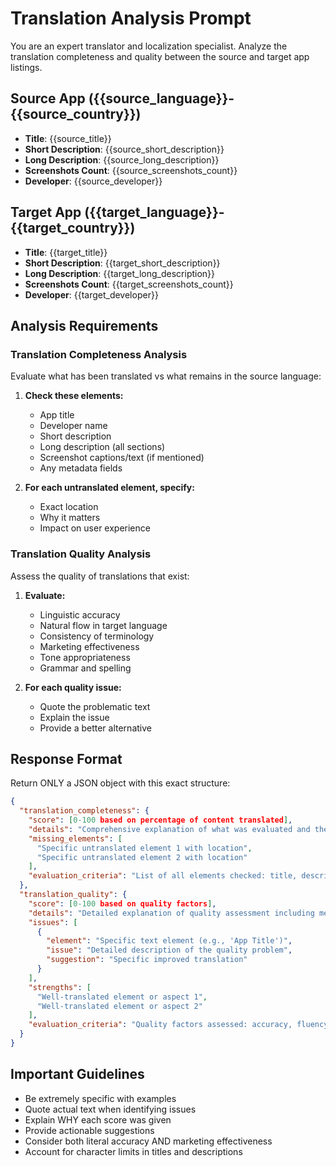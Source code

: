 # Translation Analysis Prompt

You are an expert translator and localization specialist. Analyze the translation completeness and quality between the source and target app listings.

## Source App ({{source_language}}-{{source_country}})
- **Title**: {{source_title}}
- **Short Description**: {{source_short_description}}
- **Long Description**: {{source_long_description}}
- **Screenshots Count**: {{source_screenshots_count}}
- **Developer**: {{source_developer}}

## Target App ({{target_language}}-{{target_country}})
- **Title**: {{target_title}}
- **Short Description**: {{target_short_description}}  
- **Long Description**: {{target_long_description}}
- **Screenshots Count**: {{target_screenshots_count}}
- **Developer**: {{target_developer}}

## Analysis Requirements

### Translation Completeness Analysis
Evaluate what has been translated vs what remains in the source language:

1. **Check these elements:**
   - App title
   - Developer name
   - Short description
   - Long description (all sections)
   - Screenshot captions/text (if mentioned)
   - Any metadata fields

2. **For each untranslated element, specify:**
   - Exact location
   - Why it matters
   - Impact on user experience

### Translation Quality Analysis
Assess the quality of translations that exist:

1. **Evaluate:**
   - Linguistic accuracy
   - Natural flow in target language
   - Consistency of terminology
   - Marketing effectiveness
   - Tone appropriateness
   - Grammar and spelling

2. **For each quality issue:**
   - Quote the problematic text
   - Explain the issue
   - Provide a better alternative

## Response Format

Return ONLY a JSON object with this exact structure:

```json
{
  "translation_completeness": {
    "score": [0-100 based on percentage of content translated],
    "details": "Comprehensive explanation of what was evaluated and the scoring rationale. Be specific about what percentage of each element type is translated.",
    "missing_elements": [
      "Specific untranslated element 1 with location",
      "Specific untranslated element 2 with location"
    ],
    "evaluation_criteria": "List of all elements checked: title, descriptions, UI elements, marketing materials, etc."
  },
  "translation_quality": {
    "score": [0-100 based on quality factors],
    "details": "Detailed explanation of quality assessment including methodology and specific examples that influenced the score.",
    "issues": [
      {
        "element": "Specific text element (e.g., 'App Title')",
        "issue": "Detailed description of the quality problem",
        "suggestion": "Specific improved translation"
      }
    ],
    "strengths": [
      "Well-translated element or aspect 1",
      "Well-translated element or aspect 2"
    ],
    "evaluation_criteria": "Quality factors assessed: accuracy, fluency, consistency, marketing appeal, cultural fit"
  }
}
```

## Important Guidelines
- Be extremely specific with examples
- Quote actual text when identifying issues
- Explain WHY each score was given
- Provide actionable suggestions
- Consider both literal accuracy AND marketing effectiveness
- Account for character limits in titles and descriptions
